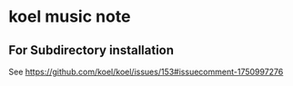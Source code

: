 # koel music note


## For Subdirectory installation
See https://github.com/koel/koel/issues/153#issuecomment-1750997276
